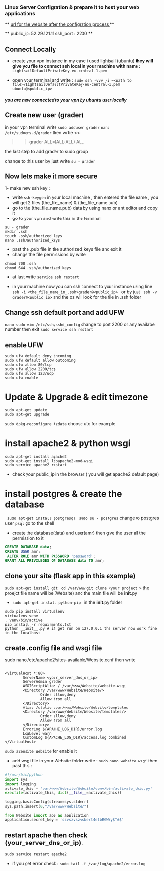### Linux Server Configration & prepare it to host your web applications

** [url for the website after the configration process ](http://ec2-52-29-121-11.eu-central-1.compute.amazonaws.com/ "url for the website after the configration process ")
**

** public_ip: 52.29.121.11
ssh_port : 2200 **

## Connect Locally
- create your vpn instance  in my case i used lightsail (ubuntu)
  **they will give you file to connect ssh local in your machine with name :** `LightsailDefaultPrivateKey-eu-central-1.pem  `

- open your terminal and write : 
`sudo ssh -vvv -i ~<path to file>/LightsailDefaultPrivateKey-eu-central-1.pem       ubuntu@<public_ip>`

##### you are now connected to your vpn by ubuntu user locally

## Create new user (grader)
in your vpn terminal write
`sudo adduser grader`
`nano  /etc/sudoers.d/grader`
then wrtie <<
>>grader ALL=(ALL:ALL) ALL

the last step to add grader to sudo group

change to this user by just write
`su - grader `

## Now lets make it more secure

1- make new  ssh key : 
- write `ssh-keygen` in your local machine ,  then entered the file name , you will get 2 files (the_file_name) & (the_file_name.pub) 
- go to  the (the_file_name.pub) data by using nano or ant editor  and copy it 
- go to your vpn and write this in the terminal
```shell
su - grader
mkdir .ssh
touch .ssh/authorized_keys
nano .ssh/authorized_keys
```
- past the .pub file in the authorized_keys file and exit it 
- change the file permissions by write 
```shell
chmod 700 .ssh
chmod 644 .ssh/authorized_keys
```
- at  last write
`service ssh restart`


- in your machine now  you can ssh connect to your instance using line 
`ssh -i <the_file_name_in_.ssh>grader@<public_ip>
`
or by just 
` ssh -v grader@<public_ip>` and the os will look for the file in .ssh folder

## Change ssh default port and add UFW 
`nano sudo vim /etc/ssh/sshd_config` change to port 2200 or any availabe number then exit
`sudo service ssh restart`
## enable UFW 
```shell
sudo ufw default deny incoming
sudo ufw default allow outcoming
sudo ufw allow 80/tcp
sudo ufw allow 2200/tcp
sudo ufw allow 123/udp
sudo ufw enable 
```
# Update & Upgrade & edit timezone
```shell
sudo apt-get update
sudo apt-get upgrade
```
`sudo dpkg-reconfigure tzdata` choose utc for example 
# install apache2 & python wsgi
```shell
sudo apt-get install apache2
sudo apt-get install libapache2-mod-wsgi
sudo service apache2 restart
```
- check your public_ip in the browser ( you will get apache2 default page)

# install postgres & create the database 
` sudo apt-get install postgresql`
` sudo su - postgres` change to postgres user 
`psql` go to the shell
- create the database(data) and user(amr) then give the user all the permission to it 
```sql
CREATE DATABASE data;
CREATE USER amr;
 ALTER ROLE amr WITH PASSWORD 'password';
GRANT ALL PRIVILEGES ON DATABASE data TO amr;
```
## clone your site (flask app in this example)
`sudo apt-get install git `
`cd /var/www`
` git clone <your project > `
the proejct file name will be (Website) and the main file will be __init__.py
- `sudo apt-get install python-pip ` 
in the __init__.py folder 
```shell
sudo pip install virtualenv 
virtualenv venv  
. venv/bin/active 
pip install -r requirments.txt
python __init__.py # if get run on 127.0.0.1 the server now work fine in the localhost
```

## create .config file and wsgi file 
sudo nano /etc/apache2/sites-available/Website.conf
then write :
```shell

<VirtualHost *:80>
        ServerName <your_server_dns_or_ip>
        ServerAdmin grader
        WSGIScriptAlias / /var/www/Website/website.wsgi
        <Directory /var/www/Website/Website/>
                Order allow,deny
                Allow from all
        </Directory>
        Alias /static /var/www/Website/Website/templates
        <Directory /var/www/Website/Website/templates/>
                Order allow,deny
                Allow from all
        </Directory>
        ErrorLog ${APACHE_LOG_DIR}/error.log
        LogLevel warn
        CustomLog ${APACHE_LOG_DIR}/access.log combined
</VirtualHost>

```
`sudo a2ensite Website` for enable it 
- add wsgi file 
in your Website folder write :
`sudo nano website.wsgi` then past this :

```python
#!/usr/bin/python
import sys
import logging
activate_this = 'var/www/Website/Website/venv/bin/activate_this.py'
execfile(activate_this, dict(__file__=activate_this))

logging.basicConfig(stream=sys.stderr)
sys.path.insert(0,"/var/www/Website/")

from Website import app as application
application.secret_key = 'szvszvszvsbert4etbRGWYy$^#$'
```
## restart apache then check (your_server_dns_or_ip).
`sudo service restart apache2`
- if you get error check : `sudo tail -f /var/log/apache2/error.log`


